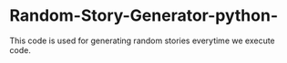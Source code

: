 # Random-Story-Generator-python-
This code is used for generating random stories everytime we execute code.
